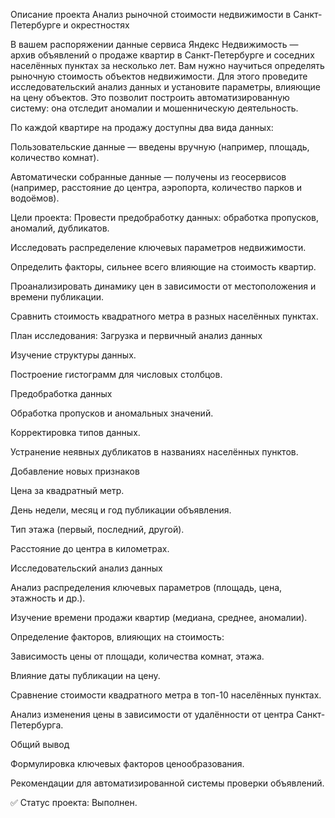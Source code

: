 Описание проекта
Анализ рыночной стоимости недвижимости в Санкт-Петербурге и окрестностях

В вашем распоряжении данные сервиса Яндекс Недвижимость — архив объявлений о продаже квартир в Санкт-Петербурге и соседних населённых пунктах за несколько лет. Вам нужно научиться определять рыночную стоимость объектов недвижимости. Для этого проведите исследовательский анализ данных и установите параметры, влияющие на цену объектов. Это позволит построить автоматизированную систему: она отследит аномалии и мошенническую деятельность.

По каждой квартире на продажу доступны два вида данных:

Пользовательские данные — введены вручную (например, площадь, количество комнат).

Автоматически собранные данные — получены из геосервисов (например, расстояние до центра, аэропорта, количество парков и водоёмов).

Цели проекта:
Провести предобработку данных: обработка пропусков, аномалий, дубликатов.

Исследовать распределение ключевых параметров недвижимости.

Определить факторы, сильнее всего влияющие на стоимость квартир.

Проанализировать динамику цен в зависимости от местоположения и времени публикации.

Сравнить стоимость квадратного метра в разных населённых пунктах.

План исследования:
Загрузка и первичный анализ данных

Изучение структуры данных.

Построение гистограмм для числовых столбцов.

Предобработка данных

Обработка пропусков и аномальных значений.

Корректировка типов данных.

Устранение неявных дубликатов в названиях населённых пунктов.

Добавление новых признаков

Цена за квадратный метр.

День недели, месяц и год публикации объявления.

Тип этажа (первый, последний, другой).

Расстояние до центра в километрах.

Исследовательский анализ данных

Анализ распределения ключевых параметров (площадь, цена, этажность и др.).

Изучение времени продажи квартир (медиана, среднее, аномалии).

Определение факторов, влияющих на стоимость:

Зависимость цены от площади, количества комнат, этажа.

Влияние даты публикации на цену.

Сравнение стоимости квадратного метра в топ-10 населённых пунктах.

Анализ изменения цены в зависимости от удалённости от центра Санкт-Петербурга.

Общий вывод

Формулировка ключевых факторов ценообразования.

Рекомендации для автоматизированной системы проверки объявлений.

✅ Статус проекта: Выполнен.
